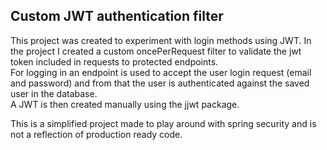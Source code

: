 ## Custom JWT authentication filter

This project was created to experiment with login methods using JWT. In the project I created a custom oncePerRequest filter to
validate the jwt token included in requests to protected endpoints.   
For logging in an endpoint is used to accept the user login request (email and password) and from that the user is authenticated against the saved user in the database.   
A JWT is then created manually using the jjwt package.    

This is a simplified project made to play around with spring security and is not a reflection of production ready code. 
